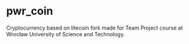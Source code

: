 # pwr_coin
Cryptocurrency based on litecoin fork made for Team Project course at Wrocław University of Science and Technology.
